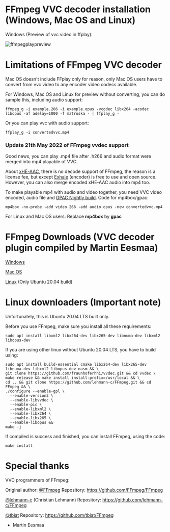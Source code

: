 # FFmpeg VVC decoder installation (Windows, Mac OS and Linux)

Windows (Preview of vvc video in ffplay):

![ffmpegplaypreview](https://user-images.githubusercontent.com/88035011/169019033-bcb7fcc7-a196-4436-a396-61db3071280c.png)

# Limitations of FFmpeg VVC decoder

Mac OS doesn't include FFplay only for reason, only Mac OS users have to convert from vvc video to any encoder video codecs available.

For Windows, Mac OS and Linux for preview without converting, you can do sample this, including audio support:

```
ffmpeg_g -i example.266 -i example.opus -vcodec libx264 -acodec libopus -af adelay=1000 -f matroska - | ffplay_g -
```

Or you can play vvc with audio support:

```
ffplay_g -i convertedvvc.mp4
```

### Update 21th May 2022 of FFmpeg vvdec support

Good news, you can play .mp4 file after .h266 and audio format were merged into mp4 playable of VVC.

About [xHE-AAC](https://www.iis.fraunhofer.de/en/ff/amm/broadcast-streaming/xheaac.html), there is no decode support of FFmpeg, the reason is a license fee, but except [Exhale](https://gitlab.com/ecodis/exhale) (encoder) is free to use and open source. However, you can also merge encoded xHE-AAC audio into mp4 too.

To make playable mp4 with audio and video together, you need VVC video encoded, audio file and [GPAC Nightly build](https://gpac.wp.imt.fr/downloads/gpac-nightly-builds/). Code for mp4box/gpac:
```
mp4box -no-probe -add video.266 -add audio.opus -new convertedvvc.mp4
```

For Linux and Mac OS users: Replace **mp4box** by **gpac**

# FFmpeg Downloads (VVC decoder plugin compiled by Martin Eesmaa)

[Windows](https://mega.nz/file/e1MEUAwR#c7u7vDvwzp6JiSaRDwhCyOaH4cGnx1xQDPyKgbAd-qM)

[Mac OS](https://mega.nz/file/K09gRbYJ#SewWjY4LqVdvlivXJhqQMjrsXO6ec8a1jmapj5nO2Gs)

[Linux](https://mega.nz/file/T8l0GTqa#oWsDDrFYjzf3LhS9zRkuqqBz6H4yJmNQUNiu_erVQLo) (Only Ubuntu 20.04 build)

# Linux downloaders (Important note)

Unfortunately, this is Ubuntu 20.04 LTS built only.

Before you use FFmpeg, make sure you install all these requirements:

```
sudo apt install libxml2 libx264-dev libx265-dev libnuma-dev libxml2 libopus-dev
```

If you are using other linux without Ubuntu 20.04 LTS, you have to build using:

```
sudo apt install build-essential cmake libx264-dev libx265-dev libnuma-dev libxml2 libopus-dev nasm && \
git clone https://github.com/fraunhoferhhi/vvdec.git && cd vvdec \
make release && make install install-prefix=/usr/local && \
cd .. && git clone https://github.com/lehmann-c/FFmpeg.git && cd FFmpeg && \
./configure --enable-gpl \
  --enable-version3 \ 
  --enable-libvvdec \ 
  --enable-pic \ 
  --enable-libxml2 \ 
  --enable-libx264 \
  --enable-libx265 \
  --enable-libopus &&
make -j
```

If compiled is success and finished, you can install FFmpeg, using the code:

```
make install
```

# Special thanks

VVC programmers of FFmpeg:

Original author: [@FFmpeg](https://github.com/FFmpeg) Repository: https://github.com/FFmpeg/FFmpeg

[@lehmann-c](https://github.com/lehmann-c) (Christian Lehmann) Repository: https://github.com/lehmann-c/FFmpeg

[@tbiat](https://github.com/tbiat) Repository: https://github.com/tbiat/FFmpeg

-   Martin Eesmaa
